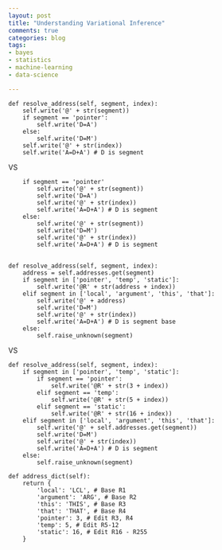 ```yaml
---
layout: post
title: "Understanding Variational Inference"
comments: true
categories: blog
tags:
- bayes
- statistics
- machine-learning
- data-science

---
```


    def resolve_address(self, segment, index):
        self.write('@' + str(segment))
        if segment == 'pointer':
            self.write('D=A')
        else:
            self.write('D=M')
        self.write('@' + str(index))
        self.write('A=D+A') # D is segment

VS


        if segment == 'pointer'
            self.write('@' + str(segment))
            self.write('D=A')
            self.write('@' + str(index))
            self.write('A=D+A') # D is segment
        else:
            self.write('@' + str(segment))
            self.write('D=M')
            self.write('@' + str(index))
            self.write('A=D+A') # D is segment


##

    def resolve_address(self, segment, index):
        address = self.addresses.get(segment)
        if segment in ['pointer', 'temp', 'static']:
            self.write('@R' + str(address + index))
        elif segment in ['local', 'argument', 'this', 'that']:
            self.write('@' + address)
            self.write('D=M')
            self.write('@' + str(index))
            self.write('A=D+A') # D is segment base
        else:
            self.raise_unknown(segment)

VS

    def resolve_address(self, segment, index):
        if segment in ['pointer', 'temp', 'static']:
            if segment == 'pointer':
                self.write('@R' + str(3 + index))
            elif segment == 'temp':
                self.write('@R' + str(5 + index))
            elif segment == 'static':
                self.write('@R' + str(16 + index))
        elif segment in ['local', 'argument', 'this', 'that']:
            self.write('@' + self.addresses.get(segment))
            self.write('D=M')
            self.write('@' + str(index))
            self.write('A=D+A') # D is segment
        else:
            self.raise_unknown(segment)

    def address_dict(self):
        return {
            'local': 'LCL', # Base R1
            'argument': 'ARG', # Base R2
            'this': 'THIS', # Base R3
            'that': 'THAT', # Base R4
            'pointer': 3, # Edit R3, R4
            'temp': 5, # Edit R5-12
            'static': 16, # Edit R16 - R255
        }
